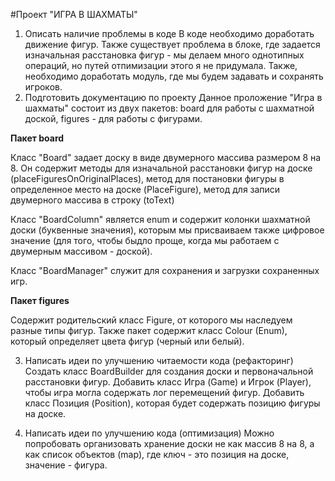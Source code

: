 #Проект "ИГРА В ШАХМАТЫ"

1. Описать наличие проблемы в коде
В коде необходимо доработать движение фигур. Также существует проблема в блоке, где задается изначальная расстановка фигур - мы делаем много однотипных операций, но путей отпимизации этого я не придумала. 
Также, необходимо доработать модуль, где мы будем задавать и сохранять игроков.
2. Подготовить документацию по проекту
Данное проложение "Игра в шахматы" состоит из двух пакетов: board для работы с шахматной доской, figures - для работы с фигурами. 

**Пакет board**

Класс "Board" задает доску в виде двумерного массива размером 8 на 8. 
Он содержит методы для изначальной расстановки фигур на доске (placeFiguresOnOriginalPlaces), метод для постановки фигуры в определенное место на доске (PlaceFigure), метод для записи двумерного массива в строку (toText)

Класс "BoardColumn" является enum и содержит колонки шахматной доски (буквенные значения), которым мы присваиваем также цифровое значение (для того, чтобы быдло проще, когда мы работаем с двумерным массивом - доской).

Класс "BoardManager" служит для сохранения и загрузки сохраненных игр.

**Пакет figures**

Содержит родительский класс Figure, от которого мы наследуем разные типы фигур. Также пакет содержит класс Colour (Enum), который определяет цвета фигур (черный или белый).

3. Написать идеи по улучшению читаемости кода (рефакторинг)
Создать класс BoardBuilder для создания доски и первоначальной расстановки фигур.
Добавить класс Игра (Game) и Игрок (Player), чтобы игра могла содержать лог перемещений фигур.
Добавить класс Позиция (Position), которая будет содержать позицию фигуры на доске.

4. Написать идеи по улучшению кода (оптимизация)
Можно попробовать организовать хранение доски не как массив 8 на 8, а как список объектов (map), где ключ - это позиция на доске, значение - фигура.